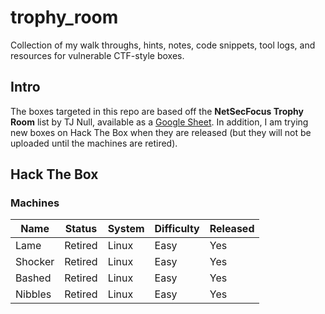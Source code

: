 # trophy_room

Collection of my walk throughs, hints, notes, code snippets, tool logs, and resources for vulnerable CTF-style boxes.

## Intro

The boxes targeted in this repo are based off the **NetSecFocus Trophy Room** list by TJ Null, available as a [Google Sheet](https://docs.google.com/spreadsheets/d/1dwSMIAPIam0PuRBkCiDI88pU3yzrqqHkDtBngUHNCw8/htmlview). In addition, I am trying new boxes on Hack The Box when they are released (but they will not be uploaded until the machines are retired).

## Hack The Box

### Machines

| Name | Status | System | Difficulty | Released |
| ---- |--------| -------|------------|----------|
| Lame | Retired | Linux | Easy | Yes |
| Shocker | Retired | Linux | Easy | Yes |
| Bashed | Retired | Linux | Easy | Yes |
| Nibbles | Retired | Linux | Easy | Yes |
